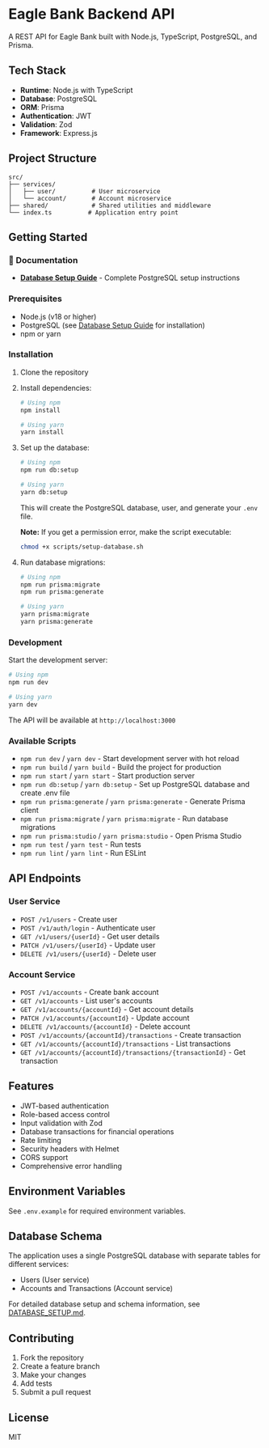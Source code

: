 # Eagle Bank Backend API

A REST API for Eagle Bank built with Node.js, TypeScript, PostgreSQL, and Prisma.

## Tech Stack

- **Runtime**: Node.js with TypeScript
- **Database**: PostgreSQL
- **ORM**: Prisma
- **Authentication**: JWT
- **Validation**: Zod
- **Framework**: Express.js

## Project Structure

```
src/
├── services/
│   ├── user/          # User microservice
│   └── account/       # Account microservice
├── shared/            # Shared utilities and middleware
└── index.ts          # Application entry point
```

## Getting Started

### 📖 Documentation

- **[Database Setup Guide](./DATABASE_SETUP.md)** - Complete PostgreSQL setup instructions

### Prerequisites

- Node.js (v18 or higher)
- PostgreSQL (see [Database Setup Guide](./DATABASE_SETUP.md) for installation)
- npm or yarn

### Installation

1. Clone the repository
2. Install dependencies:
   ```bash
   # Using npm
   npm install
   
   # Using yarn
   yarn install
   ```

3. Set up the database:
   ```bash
   # Using npm
   npm run db:setup
   
   # Using yarn
   yarn db:setup
   ```
   This will create the PostgreSQL database, user, and generate your `.env` file.
   
   **Note:** If you get a permission error, make the script executable:
   ```bash
   chmod +x scripts/setup-database.sh
   ```

4. Run database migrations:
   ```bash
   # Using npm
   npm run prisma:migrate
   npm run prisma:generate
   
   # Using yarn
   yarn prisma:migrate
   yarn prisma:generate
   ```

### Development

Start the development server:
```bash
# Using npm
npm run dev

# Using yarn
yarn dev
```

The API will be available at `http://localhost:3000`

### Available Scripts

- `npm run dev` / `yarn dev` - Start development server with hot reload
- `npm run build` / `yarn build` - Build the project for production
- `npm run start` / `yarn start` - Start production server
- `npm run db:setup` / `yarn db:setup` - Set up PostgreSQL database and create .env file
- `npm run prisma:generate` / `yarn prisma:generate` - Generate Prisma client
- `npm run prisma:migrate` / `yarn prisma:migrate` - Run database migrations
- `npm run prisma:studio` / `yarn prisma:studio` - Open Prisma Studio
- `npm run test` / `yarn test` - Run tests
- `npm run lint` / `yarn lint` - Run ESLint

## API Endpoints

### User Service
- `POST /v1/users` - Create user
- `POST /v1/auth/login` - Authenticate user
- `GET /v1/users/{userId}` - Get user details
- `PATCH /v1/users/{userId}` - Update user
- `DELETE /v1/users/{userId}` - Delete user

### Account Service
- `POST /v1/accounts` - Create bank account
- `GET /v1/accounts` - List user's accounts
- `GET /v1/accounts/{accountId}` - Get account details
- `PATCH /v1/accounts/{accountId}` - Update account
- `DELETE /v1/accounts/{accountId}` - Delete account
- `POST /v1/accounts/{accountId}/transactions` - Create transaction
- `GET /v1/accounts/{accountId}/transactions` - List transactions
- `GET /v1/accounts/{accountId}/transactions/{transactionId}` - Get transaction

## Features

- JWT-based authentication
- Role-based access control
- Input validation with Zod
- Database transactions for financial operations
- Rate limiting
- Security headers with Helmet
- CORS support
- Comprehensive error handling

## Environment Variables

See `.env.example` for required environment variables.

## Database Schema

The application uses a single PostgreSQL database with separate tables for different services:
- Users (User service)
- Accounts and Transactions (Account service)

For detailed database setup and schema information, see [DATABASE_SETUP.md](./DATABASE_SETUP.md).

## Contributing

1. Fork the repository
2. Create a feature branch
3. Make your changes
4. Add tests
5. Submit a pull request

## License

MIT 